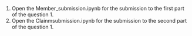 1. Open the Member_submission.ipynb for the submission to the first part of the question 1.
2. Open the Clainmsubmission.ipynb for the submission to the second part of the question 1.
